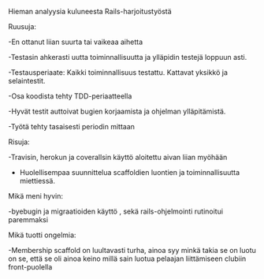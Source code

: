 Hieman analyysia kuluneesta Rails-harjoitustyöstä

Ruusuja:

-En ottanut liian suurta tai vaikeaa aihetta

-Testasin ahkerasti uutta toiminnallisuutta ja ylläpidin testejä loppuun asti.

-Testausperiaate: Kaikki toiminnallisuus testattu. Kattavat yksikkö ja selaintestit. 

-Osa koodista tehty TDD-periaatteella

-Hyvät testit auttoivat bugien korjaamista ja ohjelman ylläpitämistä. 

-Työtä tehty tasaisesti periodin mittaan

Risuja:

-Travisin, herokun ja coverallsin käyttö aloitettu aivan liian myöhään

- Huolellisempaa suunnittelua scaffoldien luontien ja toiminnallisuutta miettiessä.


Mikä meni hyvin:

-byebugin ja migraatioiden käyttö , sekä rails-ohjelmointi rutinoitui paremmaksi


Mikä tuotti ongelmia:

-Membership scaffold on luultavasti turha, ainoa syy minkä takia se on luotu on se, että
  se oli ainoa keino millä sain luotua pelaajan liittämiseen clubiin front-puolella
